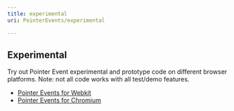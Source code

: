 ```yaml
---
title: experimental
uri: PointerEvents/experimental

---
```

## <span>Experimental</span>

Try out Pointer Event experimental and prototype code on different browser platforms. Note: not all code works with all test/demo features.

-   [Pointer Events for Webkit](http://html5labs.interoperabilitybridges.com/prototypes/pointer-events-for-webkit/pointer-events-for-webkit/info)
-   [Pointer Events for Chromium](http://appendto.com/blog/2013/02/prototype-chromium-build-with-support-for-ms-pointer-events/)
